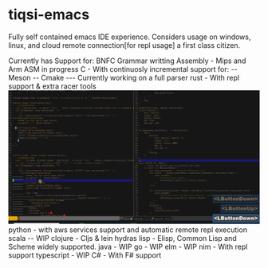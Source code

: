 # tiqsi-emacs


Fully self contained emacs IDE experience.
Considers usage on windows, linux, and cloud remote
connection[for repl usage] a first class citizen.

Currently has Support for:
  BNFC Grammar writting
  Assembly - Mips and Arm ASM in progress
  C - With continuosly incremental support for:
    -- Meson
    -- Cmake --- Currently working on a full parser
  rust - With repl support & extra racer tools
  ![Rust racer tweaks](gifs/racer-insert.gif)
  python - with aws services support and automatic remote repl execution
  scala -- WIP
  clojure - Cljs & lein hydras
  lisp - Elisp, Common Lisp and Scheme widely supported.
  java - WIP
  go - WIP
  elm - WIP
  nim - With repl support
  typescript - WIP
  C# - With F# support
